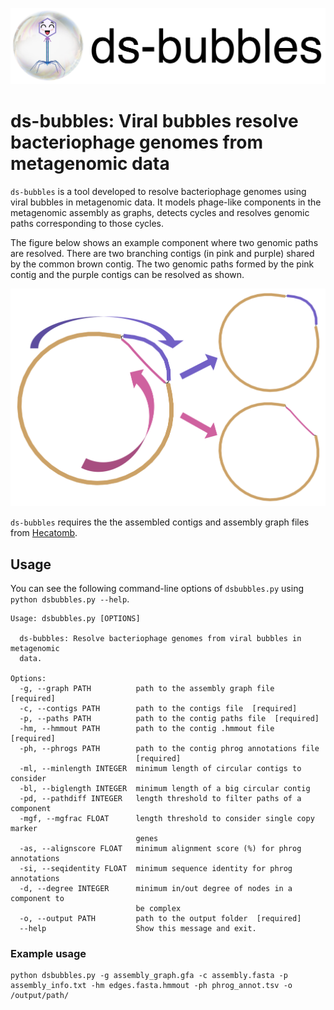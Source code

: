 <p align="center">
  <img src="ds-bubbles-logo.png" width="700" title="ds-bubbles logo" alt="ds-bubbles logo">
</p>

# ds-bubbles: Viral bubbles resolve bacteriophage genomes from metagenomic data

`ds-bubbles` is a tool developed to resolve bacteriophage genomes using viral bubbles in metagenomic data. It models phage-like components in the metagenomic assembly as graphs, detects cycles and resolves genomic paths corresponding to those cycles. 

The figure below shows an example component where two genomic paths are resolved. There are two branching contigs (in pink and purple) shared by the common brown contig. The two genomic paths formed by the pink contig and the purple contigs can be resolved as shown.

![](resolve_genomes.png)

`ds-bubbles` requires the the assembled contigs and assembly graph files from [Hecatomb](https://hecatomb.readthedocs.io/en/latest/). 

## Usage

You can see the following command-line options of `dsbubbles.py` using `python dsbubbles.py --help`.

```
Usage: dsbubbles.py [OPTIONS]

  ds-bubbles: Resolve bacteriophage genomes from viral bubbles in metagenomic
  data.

Options:
  -g, --graph PATH          path to the assembly graph file  [required]
  -c, --contigs PATH        path to the contigs file  [required]
  -p, --paths PATH          path to the contig paths file  [required]
  -hm, --hmmout PATH        path to the contig .hmmout file  [required]
  -ph, --phrogs PATH        path to the contig phrog annotations file
                            [required]
  -ml, --minlength INTEGER  minimum length of circular contigs to consider
  -bl, --biglength INTEGER  minimum length of a big circular contig
  -pd, --pathdiff INTEGER   length threshold to filter paths of a component
  -mgf, --mgfrac FLOAT      length threshold to consider single copy marker
                            genes
  -as, --alignscore FLOAT   minimum alignment score (%) for phrog annotations
  -si, --seqidentity FLOAT  minimum sequence identity for phrog annotations
  -d, --degree INTEGER      minimum in/out degree of nodes in a component to
                            be complex
  -o, --output PATH         path to the output folder  [required]
  --help                    Show this message and exit.
```

### Example usage

```
python dsbubbles.py -g assembly_graph.gfa -c assembly.fasta -p assembly_info.txt -hm edges.fasta.hmmout -ph phrog_annot.tsv -o /output/path/
```
